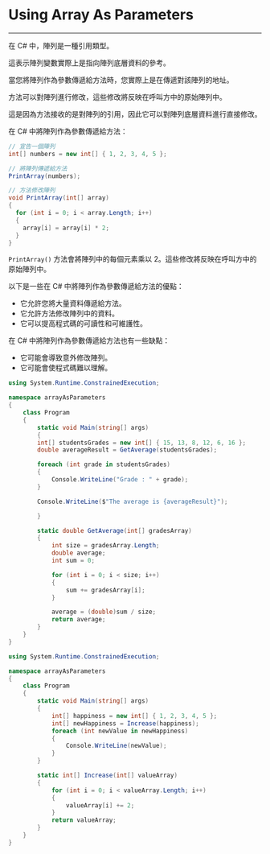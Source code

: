 # Using Array As Parameters

---

在 C# 中，陣列是一種引用類型。

這表示陣列變數實際上是指向陣列底層資料的參考。

當您將陣列作為參數傳遞給方法時，您實際上是在傳遞對該陣列的地址。

方法可以對陣列進行修改，這些修改將反映在呼叫方中的原始陣列中。

這是因為方法接收的是對陣列的引用，因此它可以對陣列底層資料進行直接修改。

在 C# 中將陣列作為參數傳遞給方法：

```csharp
// 宣告一個陣列
int[] numbers = new int[] { 1, 2, 3, 4, 5 };

// 將陣列傳遞給方法
PrintArray(numbers);

// 方法修改陣列
void PrintArray(int[] array)
{
  for (int i = 0; i < array.Length; i++)
  {
    array[i] = array[i] * 2;
  }
}
```

`PrintArray()` 方法會將陣列中的每個元素乘以 2。這些修改將反映在呼叫方中的原始陣列中。

以下是一些在 C# 中將陣列作為參數傳遞給方法的優點：

- 它允許您將大量資料傳遞給方法。
- 它允許方法修改陣列中的資料。
- 它可以提高程式碼的可讀性和可維護性。

在 C# 中將陣列作為參數傳遞給方法也有一些缺點：

- 它可能會導致意外修改陣列。
- 它可能會使程式碼難以理解。

```csharp
using System.Runtime.ConstrainedExecution;

namespace arrayAsParameters
{
    class Program
    {
        static void Main(string[] args)
        {
        int[] studentsGrades = new int[] { 15, 13, 8, 12, 6, 16 };
        double averageResult = GetAverage(studentsGrades);

        foreach (int grade in studentsGrades)
        {
            Console.WriteLine("Grade : " + grade);
        }

        Console.WriteLine($"The average is {averageResult}");

        }

        static double GetAverage(int[] gradesArray)
        {
            int size = gradesArray.Length;
            double average;
            int sum = 0;

            for (int i = 0; i < size; i++)
            {
                sum += gradesArray[i];
            }

            average = (double)sum / size;
            return average;
        }
    }
}

```

```csharp
using System.Runtime.ConstrainedExecution;

namespace arrayAsParameters
{
    class Program
    {
        static void Main(string[] args)
        {
            int[] happiness = new int[] { 1, 2, 3, 4, 5 };
            int[] newHappiness = Increase(happiness);
            foreach (int newValue in newHappiness)
            {
                Console.WriteLine(newValue);
            }
        }

        static int[] Increase(int[] valueArray)
        {
            for (int i = 0; i < valueArray.Length; i++)
            {
                valueArray[i] += 2;
            }
            return valueArray;
        }
    }
}
```